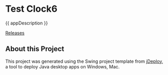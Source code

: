 # Test Clock6

{{ appDescription }}

[Releases](https://github.com/shannah/test-clock6/releases)

## About this Project

This project was generated using the Swing project template from [jDeploy](https://www.jdeploy.com), a tool to deploy Java desktop apps on Windows, Mac.